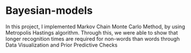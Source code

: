 # Bayesian-models
In this project, I implemented Markov Chain Monte Carlo Method, by using Metropolis Hastings algorithm. Through this, we were able to show that longer recognition times are required for non-words than words through Data Visualization and Prior Predictive Checks 
